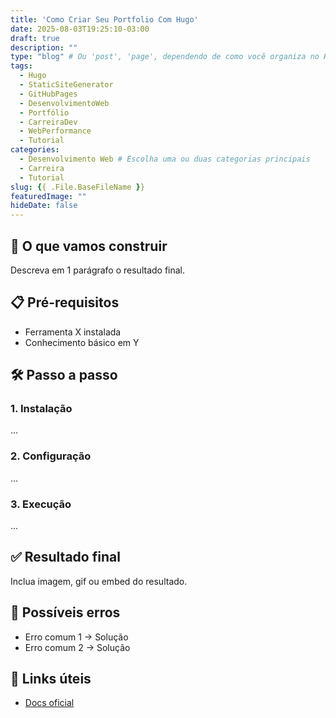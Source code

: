 ```yaml
---
title: 'Como Criar Seu Portfolio Com Hugo'
date: 2025-08-03T19:25:10-03:00
draft: true
description: ""
type: "blog" # Ou 'post', 'page', dependendo de como você organiza no Hextra
tags:
  - Hugo
  - StaticSiteGenerator
  - GitHubPages
  - DesenvolvimentoWeb
  - Portfólio
  - CarreiraDev
  - WebPerformance
  - Tutorial
categories:
  - Desenvolvimento Web # Escolha uma ou duas categorias principais
  - Carreira
  - Tutorial
slug: {{ .File.BaseFileName }}
featuredImage: ""
hideDate: false
---
```


## 🎯 O que vamos construir

Descreva em 1 parágrafo o resultado final.

## 📋 Pré-requisitos

- Ferramenta X instalada
- Conhecimento básico em Y

## 🛠️ Passo a passo

### 1. Instalação

...

### 2. Configuração

...

### 3. Execução

...

## ✅ Resultado final

Inclua imagem, gif ou embed do resultado.

## 🧩 Possíveis erros

- Erro comum 1 → Solução
- Erro comum 2 → Solução

## 🔗 Links úteis

- [Docs oficial]()
